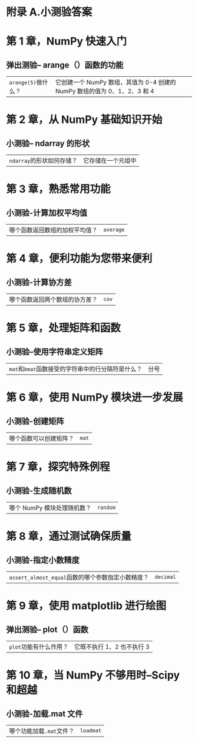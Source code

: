 # 附录 A.小测验答案

# 第 1 章，NumPy 快速入门

## 弹出测验– arange（）函数的功能

| | |
| --- | --- |
| `arange(5)`做什么？ | 它创建一个 NumPy 数组，其值为 0-4 创建的 NumPy 数组的值为 0、1、2、3 和 4 |

# 第 2 章，从 NumPy 基础知识开始

## 小测验– ndarray 的形状

| | |
| --- | --- |
| `ndarray`的形状如何存储？ | 它存储在一个元组中 |

# 第 3 章，熟悉常用功能

## 小测验-计算加权平均值

| | |
| --- | --- |
| 哪个函数返回数组的加权平均值？ | `average` |

# 第 4 章，便利功能为您带来便利

## 小测验-计算协方差

| | |
| --- | --- |
| 哪个函数返回两个数组的协方差？ | `cov` |

# 第 5 章，处理矩阵和函数

## 小测验–使用字符串定义矩阵

| | |
| --- | --- |
| `mat`和`bmat`函数接受的字符串中的行分隔符是什么？ | 分号 |

# 第 6 章，使用 NumPy 模块进一步发展

## 小测验-创建矩阵

| | |
| --- | --- |
| 哪个函数可以创建矩阵？ | `mat` |

# 第 7 章，探究特殊例程

## 小测验-生成随机数

| | |
| --- | --- |
| 哪个 NumPy 模块处理随机数？ | `random` |

# 第 8 章，通过测试确保质量

## 小测验-指定小数精度

| | |
| --- | --- |
| `assert_almost_equal`函数的哪个参数指定小数精度？ | `decimal` |

# 第 9 章，使用 matplotlib 进行绘图

## 弹出测验– plot（）函数

| | |
| --- | --- |
| `plot`功能有什么作用？ | 它既不执行 1、2 也不执行 3 |

# 第 10 章，当 NumPy 不够用时–Scipy 和超越

## 小测验-加载.mat 文件

| | |
| --- | --- |
| 哪个功能加载`.mat`文件？ | `loadmat` |